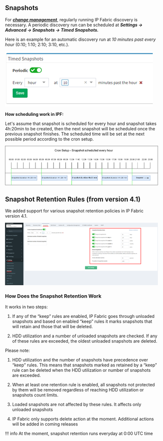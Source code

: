 ## Snapshots

For [***change management***](Changes), regularly running IP Fabric
discovery is necessary. A periodic discovery run can be scheduled
at ***Settings → Advanced → Snapshots → Timed Snapshots.***

Here is an example for an automatic discovery run at *10 minutes past
every hour* (0:10; 1:10; 2:10; 3:10, etc.).

![Timed Snapshots](102564017.png)

**How scheduling work in IPF:**

Let's assume that snapshot is scheduled for every hour and snapshot
takes 4h:20min to be created, then the next snapshot will be scheduled
once the previous snapshot finishes. The scheduled time will be set at
the next possible period according to the cron setup.

![Timed Snapshots](1405059074.jpg)

##  Snapshot Retention Rules (from version 4.1)

We added support for various snapshot retention policies in IP Fabric
version 4.1.

![Timed Snapshots](2790883329.png)

### How Does the Snapshot Retention Work

It works in two steps:

1.  If any of the “keep” rules are enabled, IP Fabric goes through
    unloaded snapshots and based on enabled “keep” rules it marks
    snapshots that will retain and those that will be deleted.

2.  HDD utilization and a number of unloaded snapshots are checked. If
    any of these rules are exceeded, the oldest unloaded snapshots are
    deleted.

Please note:

1.  HDD utilization and the number of snapshots have precedence over
    “keep” rules. This means that snapshots marked as retained by a
    “keep” rule can be deleted when the HDD utilization or number of
    snapshots are exceeded.

2.  When at least one retention rule is enabled, all snapshots not
    protected by them will be removed regardless of reaching HDD
    utilization or snapshots count limits.

3.  Loaded snapshots are not affected by these rules. It affects only
    unloaded snapshots

4.  IP Fabric only supports delete action at the moment. Additional
    actions will be added in coming releases

!!! info
    At the moment, snapshot retention runs everyday at 0:00 UTC time
